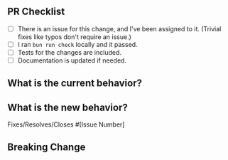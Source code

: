 <!--
Thanks for your contribution!
To help me review your change, please follow the instructions in the template.
-->

<!-- PULL REQUEST TEMPLATE -->
<!-- (Update "[ ]" to "[x]" to check a box) -->

## PR Checklist

- [ ] There is an issue for this change, and I've been assigned to it. (Trivial fixes like typos don't require an issue.)
- [ ] I ran `bun run check` locally and it passed.
- [ ] Tests for the changes are included.
- [ ] Documentation is updated if needed.

## What is the current behavior?
<!-- Please describe the current behavior that you are changing, or link to a relevant issue. -->

## What is the new behavior?
<!-- Describe the changes -->

Fixes/Resolves/Closes #[Issue Number]

## Breaking Change
<!-- What is breaking and why we have to break it. Remove this section only if it was NOT a breaking change. -->
